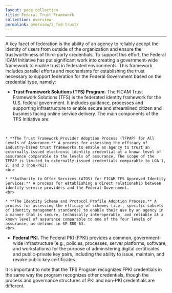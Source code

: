 ```yaml
---
layout: page_collection
title: Federal Trust Framework
collection: overview
permalink: overview/2_fed-trust/
---
```

<script>
$(function() {
  $( "#accordion" ).accordion({
    heightStyle: "content",
    collapsible: "true",
    active: "false"
  });
});
</script>
---------------------------------------------

A key facet of federation is the ability of an agency to reliably accept the identity of users from outside of the organization and ensure the trustworthiness of third-party credentials. To support this effort, the Federal ICAM Initiative has put significant work into creating a government-wide framework to enable trust in federated environments. This framework includes parallel efforts and mechanisms for establishing the trust necessary to support federation for the Federal Government based on the credential type, namely: 

* **Trust Framework Solutions (TFS) Program.** The FICAM Trust Framework Solutions (TFS) is the federated identity framework for the U.S. federal government. It includes guidance, processes and supporting infrastructure to enable secure and streamlined citizen and business facing online service delivery. The main components of the TFS Initiative are: 
<br>

	* **The Trust Framework Provider Adoption Process (TFPAP) for All Levels of Assurance.** A process for assessing the efficacy of industry-based trust frameworks to enable an agency to trust an externally-issued electronic identity credential at a known level of assurance comparable to the levels of assurance. The scope of the TFPAP is limited to externally-issued credentials comparable to LOA 1, 2, and 3 (non-PKI). 
	<br>
	
	* **Authority to Offer Services (ATOS) for FICAM TFS Approved Identity Services.** A process for establishing a direct relationship between identity service providers and the Federal Government.
	<br>
	
	* **The Identity Scheme and Protocol Profile Adoption Process.** A process for assessing the efficacy of schemes (i.e., specific subsets of identity management standards) to enable their use by an agency in a manner that is secure, technically interoperable, and reliable at a known level of assurance comparable to one of the four levels of assurance, as defined in SP 800-63. 
	<br>
	
* **Federal PKI.** The Federal PKI (FPKI) provides a common, government-wide infrastructure (e.g., policies, processes, server platforms, software, and workstations) for the purpose of administering digital certificates and public-private key pairs, including the ability to issue, maintain, and revoke public key certificates.

It is important to note that the TFS Program recognizes FPKI credentials in the same way the program recognizes other credentials, though the process and governance structures of PKI and non-PKI credentials are different.











 

























